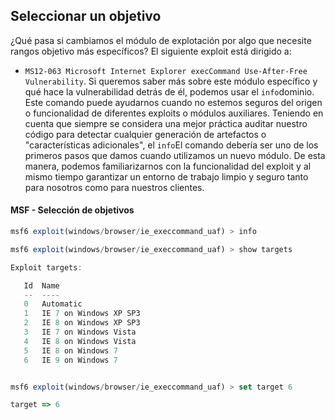 ## Seleccionar un objetivo

 ¿Qué pasa si cambiamos el módulo de explotación por algo que necesite rangos objetivo más específicos? El siguiente exploit está dirigido a:

- `MS12-063 Microsoft Internet Explorer execCommand Use-After-Free Vulnerability`.
Si queremos saber más sobre este módulo específico y qué hace la vulnerabilidad detrás de él, podemos usar el `info`dominio. Este comando puede ayudarnos cuando no estemos seguros del origen o funcionalidad de diferentes exploits o módulos auxiliares. Teniendo en cuenta que siempre se considera una mejor práctica auditar nuestro código para detectar cualquier generación de artefactos o "características adicionales", el `info`El comando debería ser uno de los primeros pasos que damos cuando utilizamos un nuevo módulo. De esta manera, podemos familiarizarnos con la funcionalidad del exploit y al mismo tiempo garantizar un entorno de trabajo limpio y seguro tanto para nosotros como para nuestros clientes.

#### MSF - Selección de objetivos
```js
msf6 exploit(windows/browser/ie_execcommand_uaf) > info
```

```js
msf6 exploit(windows/browser/ie_execcommand_uaf) > show targets

Exploit targets:

   Id  Name
   --  ----
   0   Automatic
   1   IE 7 on Windows XP SP3
   2   IE 8 on Windows XP SP3
   3   IE 7 on Windows Vista
   4   IE 8 on Windows Vista
   5   IE 8 on Windows 7
   6   IE 9 on Windows 7


msf6 exploit(windows/browser/ie_execcommand_uaf) > set target 6

target => 6
```

